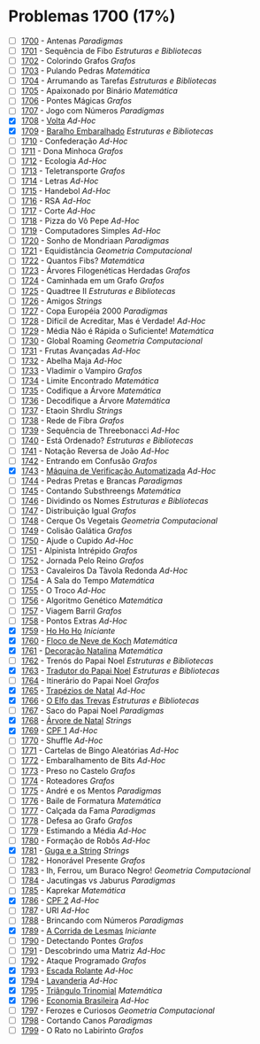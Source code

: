 # Problemas 1700 (17%)

  - [ ]  [1700](https://www.beecrowd.com.br/judge/pt/problems/view/1700) - Antenas *Paradigmas*
  - [ ]  [1701](https://www.beecrowd.com.br/judge/pt/problems/view/1701) - Sequência de Fibo *Estruturas e Bibliotecas*
  - [ ]  [1702](https://www.beecrowd.com.br/judge/pt/problems/view/1702) - Colorindo Grafos *Grafos*
  - [ ]  [1703](https://www.beecrowd.com.br/judge/pt/problems/view/1703) - Pulando Pedras *Matemática*
  - [ ]  [1704](https://www.beecrowd.com.br/judge/pt/problems/view/1704) - Arrumando as Tarefas *Estruturas e Bibliotecas*
  - [ ]  [1705](https://www.beecrowd.com.br/judge/pt/problems/view/1705) - Apaixonado por Binário *Matemática*
  - [ ]  [1706](https://www.beecrowd.com.br/judge/pt/problems/view/1706) - Pontes Mágicas *Grafos*
  - [ ]  [1707](https://www.beecrowd.com.br/judge/pt/problems/view/1707) - Jogo com Números *Paradigmas*
  - [x]  [1708](https://www.beecrowd.com.br/judge/pt/problems/view/1708) - [Volta](https://github.com/potigol/uoj-potigol/blob/master/src/1700/1708.poti) *Ad-Hoc*
  - [x]  [1709](https://www.beecrowd.com.br/judge/pt/problems/view/1709) - [Baralho Embaralhado](https://github.com/potigol/uoj-potigol/blob/master/src/1700/1709.poti) *Estruturas e Bibliotecas*
  - [ ]  [1710](https://www.beecrowd.com.br/judge/pt/problems/view/1710) - Confederação *Ad-Hoc*
  - [ ]  [1711](https://www.beecrowd.com.br/judge/pt/problems/view/1711) - Dona Minhoca *Grafos*
  - [ ]  [1712](https://www.beecrowd.com.br/judge/pt/problems/view/1712) - Ecologia *Ad-Hoc*
  - [ ]  [1713](https://www.beecrowd.com.br/judge/pt/problems/view/1713) - Teletransporte *Grafos*
  - [ ]  [1714](https://www.beecrowd.com.br/judge/pt/problems/view/1714) - Letras *Ad-Hoc*
  - [ ]  [1715](https://www.beecrowd.com.br/judge/pt/problems/view/1715) - Handebol *Ad-Hoc*
  - [ ]  [1716](https://www.beecrowd.com.br/judge/pt/problems/view/1716) - RSA *Ad-Hoc*
  - [ ]  [1717](https://www.beecrowd.com.br/judge/pt/problems/view/1717) - Corte *Ad-Hoc*
  - [ ]  [1718](https://www.beecrowd.com.br/judge/pt/problems/view/1718) - Pizza do Vô Pepe *Ad-Hoc*
  - [ ]  [1719](https://www.beecrowd.com.br/judge/pt/problems/view/1719) - Computadores Simples *Ad-Hoc*
  - [ ]  [1720](https://www.beecrowd.com.br/judge/pt/problems/view/1720) - Sonho de Mondriaan *Paradigmas*
  - [ ]  [1721](https://www.beecrowd.com.br/judge/pt/problems/view/1721) - Equidistância *Geometria Computacional*
  - [ ]  [1722](https://www.beecrowd.com.br/judge/pt/problems/view/1722) - Quantos Fibs? *Matemática*
  - [ ]  [1723](https://www.beecrowd.com.br/judge/pt/problems/view/1723) - Árvores Filogenéticas Herdadas *Grafos*
  - [ ]  [1724](https://www.beecrowd.com.br/judge/pt/problems/view/1724) - Caminhada em um Grafo *Grafos*
  - [ ]  [1725](https://www.beecrowd.com.br/judge/pt/problems/view/1725) - Quadtree II *Estruturas e Bibliotecas*
  - [ ]  [1726](https://www.beecrowd.com.br/judge/pt/problems/view/1726) - Amigos *Strings*
  - [ ]  [1727](https://www.beecrowd.com.br/judge/pt/problems/view/1727) - Copa Européia 2000 *Paradigmas*
  - [ ]  [1728](https://www.beecrowd.com.br/judge/pt/problems/view/1728) - Difícil de Acreditar, Mas é Verdade! *Ad-Hoc*
  - [ ]  [1729](https://www.beecrowd.com.br/judge/pt/problems/view/1729) - Média Não é Rápida o Suficiente! *Matemática*
  - [ ]  [1730](https://www.beecrowd.com.br/judge/pt/problems/view/1730) - Global Roaming *Geometria Computacional*
  - [ ]  [1731](https://www.beecrowd.com.br/judge/pt/problems/view/1731) - Frutas Avançadas *Ad-Hoc*
  - [ ]  [1732](https://www.beecrowd.com.br/judge/pt/problems/view/1732) - Abelha Maja *Ad-Hoc*
  - [ ]  [1733](https://www.beecrowd.com.br/judge/pt/problems/view/1733) - Vladimir o Vampiro *Grafos*
  - [ ]  [1734](https://www.beecrowd.com.br/judge/pt/problems/view/1734) - Limite Encontrado *Matemática*
  - [ ]  [1735](https://www.beecrowd.com.br/judge/pt/problems/view/1735) - Codifique a Árvore *Matemática*
  - [ ]  [1736](https://www.beecrowd.com.br/judge/pt/problems/view/1736) - Decodifique a Árvore *Matemática*
  - [ ]  [1737](https://www.beecrowd.com.br/judge/pt/problems/view/1737) - Etaoin Shrdlu *Strings*
  - [ ]  [1738](https://www.beecrowd.com.br/judge/pt/problems/view/1738) - Rede de Fibra *Grafos*
  - [ ]  [1739](https://www.beecrowd.com.br/judge/pt/problems/view/1739) - Sequência de Threebonacci *Ad-Hoc*
  - [ ]  [1740](https://www.beecrowd.com.br/judge/pt/problems/view/1740) - Está Ordenado? *Estruturas e Bibliotecas*
  - [ ]  [1741](https://www.beecrowd.com.br/judge/pt/problems/view/1741) - Notação Reversa de João *Ad-Hoc*
  - [ ]  [1742](https://www.beecrowd.com.br/judge/pt/problems/view/1742) - Entrando em Confusão *Grafos*
  - [x]  [1743](https://www.beecrowd.com.br/judge/pt/problems/view/1743) - [Máquina de Verificação Automatizada](https://github.com/potigol/uoj-potigol/blob/master/src/1700/1743.poti) *Ad-Hoc*
  - [ ]  [1744](https://www.beecrowd.com.br/judge/pt/problems/view/1744) - Pedras Pretas e Brancas *Paradigmas*
  - [ ]  [1745](https://www.beecrowd.com.br/judge/pt/problems/view/1745) - Contando Substhreengs *Matemática*
  - [ ]  [1746](https://www.beecrowd.com.br/judge/pt/problems/view/1746) - Dividindo os Nomes *Estruturas e Bibliotecas*
  - [ ]  [1747](https://www.beecrowd.com.br/judge/pt/problems/view/1747) - Distribuição Igual *Grafos*
  - [ ]  [1748](https://www.beecrowd.com.br/judge/pt/problems/view/1748) - Cerque Os Vegetais *Geometria Computacional*
  - [ ]  [1749](https://www.beecrowd.com.br/judge/pt/problems/view/1749) - Colisão Galática *Grafos*
  - [ ]  [1750](https://www.beecrowd.com.br/judge/pt/problems/view/1750) - Ajude o Cupido *Ad-Hoc*
  - [ ]  [1751](https://www.beecrowd.com.br/judge/pt/problems/view/1751) - Alpinista Intrépido *Grafos*
  - [ ]  [1752](https://www.beecrowd.com.br/judge/pt/problems/view/1752) - Jornada Pelo Reino *Grafos*
  - [ ]  [1753](https://www.beecrowd.com.br/judge/pt/problems/view/1753) - Cavaleiros Da Tàvola Redonda *Ad-Hoc*
  - [ ]  [1754](https://www.beecrowd.com.br/judge/pt/problems/view/1754) - A Sala do Tempo *Matemática*
  - [ ]  [1755](https://www.beecrowd.com.br/judge/pt/problems/view/1755) - O Troco *Ad-Hoc*
  - [ ]  [1756](https://www.beecrowd.com.br/judge/pt/problems/view/1756) - Algoritmo Genético *Matemática*
  - [ ]  [1757](https://www.beecrowd.com.br/judge/pt/problems/view/1757) - Viagem Barril *Grafos*
  - [ ]  [1758](https://www.beecrowd.com.br/judge/pt/problems/view/1758) - Pontos Extras *Ad-Hoc*
  - [x]  [1759](https://www.beecrowd.com.br/judge/pt/problems/view/1759) - [Ho Ho Ho](https://github.com/potigol/uoj-potigol/blob/master/src/1700/1759.poti) *Iniciante*
  - [x]  [1760](https://www.beecrowd.com.br/judge/pt/problems/view/1760) - [Floco de Neve de Koch](https://github.com/potigol/uoj-potigol/blob/master/src/1700/1760.poti) *Matemática*
  - [x]  [1761](https://www.beecrowd.com.br/judge/pt/problems/view/1761) - [Decoração Natalina](https://github.com/potigol/uoj-potigol/blob/master/src/1700/1761.poti) *Matemática*
  - [ ]  [1762](https://www.beecrowd.com.br/judge/pt/problems/view/1762) - Trenós do Papai Noel *Estruturas e Bibliotecas*
  - [x]  [1763](https://www.beecrowd.com.br/judge/pt/problems/view/1763) - [Tradutor do Papai Noel](https://github.com/potigol/uoj-potigol/blob/master/src/1700/1763.poti) *Estruturas e Bibliotecas*
  - [ ]  [1764](https://www.beecrowd.com.br/judge/pt/problems/view/1764) - Itinerário do Papai Noel *Grafos*
  - [x]  [1765](https://www.beecrowd.com.br/judge/pt/problems/view/1765) - [Trapézios de Natal](https://github.com/potigol/uoj-potigol/blob/master/src/1700/1765.poti) *Ad-Hoc*
  - [x]  [1766](https://www.beecrowd.com.br/judge/pt/problems/view/1766) - [O Elfo das Trevas](https://github.com/potigol/uoj-potigol/blob/master/src/1700/1766.poti) *Estruturas e Bibliotecas*
  - [ ]  [1767](https://www.beecrowd.com.br/judge/pt/problems/view/1767) - Saco do Papai Noel *Paradigmas*
  - [x]  [1768](https://www.beecrowd.com.br/judge/pt/problems/view/1768) - [Árvore de Natal](https://github.com/potigol/uoj-potigol/blob/master/src/1700/1768.poti) *Strings*
  - [x]  [1769](https://www.beecrowd.com.br/judge/pt/problems/view/1769) - [CPF 1](https://github.com/potigol/uoj-potigol/blob/master/src/1700/1769.poti) *Ad-Hoc*
  - [ ]  [1770](https://www.beecrowd.com.br/judge/pt/problems/view/1770) - Shuffle *Ad-Hoc*
  - [ ]  [1771](https://www.beecrowd.com.br/judge/pt/problems/view/1771) - Cartelas de Bingo Aleatórias *Ad-Hoc*
  - [ ]  [1772](https://www.beecrowd.com.br/judge/pt/problems/view/1772) - Embaralhamento de Bits *Ad-Hoc*
  - [ ]  [1773](https://www.beecrowd.com.br/judge/pt/problems/view/1773) - Preso no Castelo *Grafos*
  - [ ]  [1774](https://www.beecrowd.com.br/judge/pt/problems/view/1774) - Roteadores *Grafos*
  - [ ]  [1775](https://www.beecrowd.com.br/judge/pt/problems/view/1775) - André e os Mentos *Paradigmas*
  - [ ]  [1776](https://www.beecrowd.com.br/judge/pt/problems/view/1776) - Baile de Formatura *Matemática*
  - [ ]  [1777](https://www.beecrowd.com.br/judge/pt/problems/view/1777) - Calçada da Fama *Paradigmas*
  - [ ]  [1778](https://www.beecrowd.com.br/judge/pt/problems/view/1778) - Defesa ao Grafo *Grafos*
  - [ ]  [1779](https://www.beecrowd.com.br/judge/pt/problems/view/1779) - Estimando a Média *Ad-Hoc*
  - [ ]  [1780](https://www.beecrowd.com.br/judge/pt/problems/view/1780) - Formação de Robôs *Ad-Hoc*
  - [x]  [1781](https://www.beecrowd.com.br/judge/pt/problems/view/1781) - [Guga e a String](https://github.com/potigol/uoj-potigol/blob/master/src/1700/1781.poti) *Strings*
  - [ ]  [1782](https://www.beecrowd.com.br/judge/pt/problems/view/1782) - Honorável Presente *Grafos*
  - [ ]  [1783](https://www.beecrowd.com.br/judge/pt/problems/view/1783) - Ih, Ferrou, um Buraco Negro! *Geometria Computacional*
  - [ ]  [1784](https://www.beecrowd.com.br/judge/pt/problems/view/1784) - Jacutingas vs Jaburus *Paradigmas*
  - [ ]  [1785](https://www.beecrowd.com.br/judge/pt/problems/view/1785) - Kaprekar *Matemática*
  - [x]  [1786](https://www.beecrowd.com.br/judge/pt/problems/view/1786) - [CPF 2](https://github.com/potigol/uoj-potigol/blob/master/src/1700/1786.poti) *Ad-Hoc*
  - [ ]  [1787](https://www.beecrowd.com.br/judge/pt/problems/view/1787) - URI *Ad-Hoc*
  - [ ]  [1788](https://www.beecrowd.com.br/judge/pt/problems/view/1788) - Brincando com Números *Paradigmas*
  - [x]  [1789](https://www.beecrowd.com.br/judge/pt/problems/view/1789) - [A Corrida de Lesmas](https://github.com/potigol/uoj-potigol/blob/master/src/1700/1789.poti) *Iniciante*
  - [ ]  [1790](https://www.beecrowd.com.br/judge/pt/problems/view/1790) - Detectando Pontes *Grafos*
  - [ ]  [1791](https://www.beecrowd.com.br/judge/pt/problems/view/1791) - Descobrindo uma Matriz *Ad-Hoc*
  - [ ]  [1792](https://www.beecrowd.com.br/judge/pt/problems/view/1792) - Ataque Programado *Grafos*
  - [x]  [1793](https://www.beecrowd.com.br/judge/pt/problems/view/1793) - [Escada Rolante](https://github.com/potigol/uoj-potigol/blob/master/src/1700/1793.poti) *Ad-Hoc*
  - [x]  [1794](https://www.beecrowd.com.br/judge/pt/problems/view/1794) - [Lavanderia](https://github.com/potigol/uoj-potigol/blob/master/src/1700/1794.poti) *Ad-Hoc*
  - [x]  [1795](https://www.beecrowd.com.br/judge/pt/problems/view/1795) - [Triângulo Trinomial](https://github.com/potigol/uoj-potigol/blob/master/src/1700/1795.poti) *Matemática*
  - [x]  [1796](https://www.beecrowd.com.br/judge/pt/problems/view/1796) - [Economia Brasileira](https://github.com/potigol/uoj-potigol/blob/master/src/1700/1796.poti) *Ad-Hoc*
  - [ ]  [1797](https://www.beecrowd.com.br/judge/pt/problems/view/1797) - Ferozes e Curiosos *Geometria Computacional*
  - [ ]  [1798](https://www.beecrowd.com.br/judge/pt/problems/view/1798) - Cortando Canos *Paradigmas*
  - [ ]  [1799](https://www.beecrowd.com.br/judge/pt/problems/view/1799) - O Rato no Labirinto *Grafos*